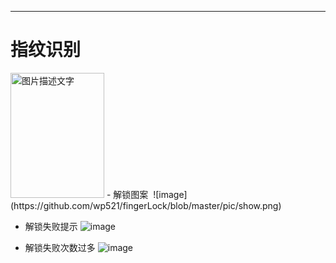 
---

  # 指纹识别
  
  
  <img src="https://github.com/wp521/fingerLock/blob/master/pic/show.png" width="150" height="200" alt="图片描述文字"/>
  - 解锁图案
  ![image](https://github.com/wp521/fingerLock/blob/master/pic/show.png)

  - 解锁失败提示
   ![image](https://github.com/wp521/fingerLock/blob/master/pic/error.png) 

- 解锁失败次数过多
   ![image](https://github.com/wp521/fingerLock/blob/master/pic/error_mas.png)
